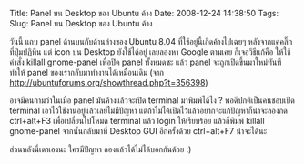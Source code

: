 Title: Panel บน Desktop ของ Ubuntu ค้าง 
Date: 2008-12-24 14:38:50
Tags:  
Slug: Panel บน Desktop ของ Ubuntu ค้าง 


วันนี้ แถบ panel ด้านบนกับด้านล่างของ Ubuntu  8.04 ที่ใช้อยู่นี้เกิดค้างไปเฉยๆ หลังจากแค่คลิ๊กที่ปุ่มปฏิทิน แต่ icon บน Desktop ยังใช้ได้อยู่ เลยลองหา Google ตามเคย ก็เจอวิธีแก้คือ ให้ใช้คำสั่ง killall gnome-panel เพื่อปิด panel ทั้งหมดซะ แล้ว panel จะถูกเปิดขึ้นมาใหม่ทันที ทำให้ panel ของเรากลับมาทำงานได้เหมือนเดิม (จาก http://ubuntuforums.org/showthread.php?t=356398)

อาจมีคนถามว่าในเมื่อ panel มันค้างแล้วจะเปิด terminal มาพิมพ์ได้ไง ? พอดีปกติเป็นคนชอบเปิด terminal เอาไว้ใช้งานอยู่แล้วเลยไม่มีปัญหา แต่ถ้าไม่ได้เปิดไว้แล้วอยากจะแก้ปัญหาก็น่าจะลองกด ctrl+alt+F3 เพื่อเปลี่ยนไปโหมด terminal แล้ว login ให้เรียบร้อย แล้วก็พิมพ์ killall gnome-panel จากนั้นกลับมาที่ Desktop GUI อีกครั้งด้วย ctrl+alt+F7 น่าจะได้นะ

ส่วนหลังนี่เดาเองนะ ใครมีปัญหา ลองแล้วได้ไม่ได้บอกกันด้วย :)
